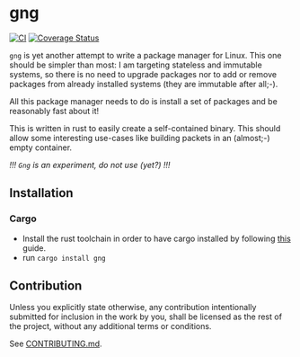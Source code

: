 # gng

[![CI](https://github.com/hunger/gng/workflows/Continuous%20Integration/badge.svg)](https://github.com/hunger/gng/actions)
[![Coverage Status](https://coveralls.io/repos/github/hunger/gng/badge.svg?branch=master)](https://coveralls.io/github/hunger/gng?branch=master)

`gng` is yet another attempt to write a package manager for Linux. This one should
be simpler than most: I am targeting stateless and immutable systems, so there
is no need to upgrade packages nor to add or remove packages from already installed
systems (they are immutable after all;-).

All this package manager needs to do is install a set of packages and be reasonably
fast about it!

This is written in rust to easily create a self-contained binary. This should allow
some interesting use-cases like building packets in an (almost;-) empty container.

*!!! `Gng` is an experiment, do not use (yet?) !!!*

## Installation

### Cargo

- Install the rust toolchain in order to have cargo installed by following
  [this](https://www.rust-lang.org/tools/install) guide.
- run `cargo install gng`

## Contribution

Unless you explicitly state otherwise, any contribution intentionally submitted
for inclusion in the work by you, shall be licensed as the rest of the project,
without any additional terms or conditions.

See [CONTRIBUTING.md](CONTRIBUTING.md).
